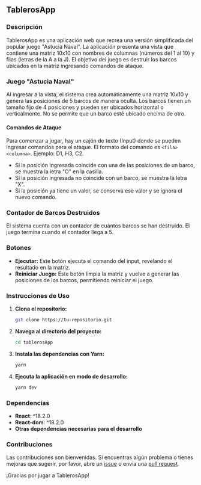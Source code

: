 ## TablerosApp

### Descripción

TablerosApp es una aplicación web que recrea una versión simplificada del popular juego "Astucia Naval". La aplicación presenta una vista que contiene una matriz 10x10 con nombres de columnas (números del 1 al 10) y filas (letras de la A a la J). El objetivo del juego es destruir los barcos ubicados en la matriz ingresando comandos de ataque.

### Juego "Astucia Naval"

Al ingresar a la vista, el sistema crea automáticamente una matriz 10x10 y genera las posiciones de 5 barcos de manera oculta. Los barcos tienen un tamaño fijo de 4 posiciones y pueden ser ubicados horizontal o verticalmente. No se permite que un barco esté ubicado encima de otro.

#### Comandos de Ataque

Para comenzar a jugar, hay un cajón de texto (Input) donde se pueden ingresar comandos para el ataque. El formato del comando es `<fila><columna>`. Ejemplo: D1, H3, C2.

- Si la posición ingresada coincide con una de las posiciones de un barco, se muestra la letra "O" en la casilla.
- Si la posición ingresada no coincide con un barco, se muestra la letra "X".
- Si la posición ya tiene un valor, se conserva ese valor y se ignora el nuevo comando.

### Contador de Barcos Destruidos

El sistema cuenta con un contador de cuántos barcos se han destruido. El juego termina cuando el contador llega a 5.

### Botones

- **Ejecutar:** Este botón ejecuta el comando del input, revelando el resultado en la matriz.
- **Reiniciar Juego:** Este botón limpia la matriz y vuelve a generar las posiciones de los barcos, permitiendo reiniciar el juego.

### Instrucciones de Uso

1. **Clona el repositorio:**
   ```bash
   git clone https://tu-repositorio.git
   ```

2. **Navega al directorio del proyecto:**
   ```bash
   cd tablerosApp
   ```

3. **Instala las dependencias con Yarn:**
   ```bash
   yarn
   ```

4. **Ejecuta la aplicación en modo de desarrollo:**
   ```bash
   yarn dev
   ```

### Dependencias

- **React**: ^18.2.0
- **React-dom**: ^18.2.0
- **Otras dependencias necesarias para el desarrollo**

### Contribuciones

Las contribuciones son bienvenidas. Si encuentras algún problema o tienes mejoras que sugerir, por favor, abre un [issue](https://github.com/tu-usuario/tablerosApp/issues) o envía una [pull request](https://github.com/tu-usuario/tablerosApp/pulls).

¡Gracias por jugar a TablerosApp!